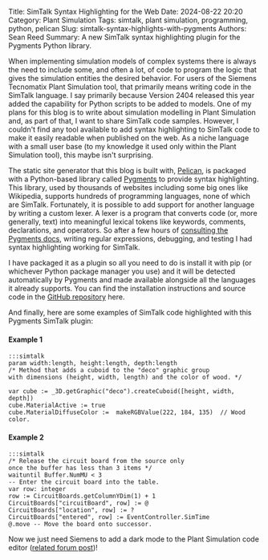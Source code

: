 Title: SimTalk Syntax Highlighting for the Web
Date: 2024-08-22 20:20
Category: Plant Simulation
Tags: simtalk, plant simulation, programming, python, pelican
Slug: simtalk-syntax-highlights-with-pygments
Authors: Sean Reed
Summary: A new SimTalk syntax highlighting plugin for the Pygments Python library.

When implementing simulation models of complex systems there is always the need to include some, and often a lot, of code to program the logic that gives the simulation entities the desired behavior. For users of the Siemens Tecnomatix Plant Simulation tool, that primarily means writing code in the SimTalk language. I say primarily because Version 2404 released this year added the capability for Python scripts to be added to models. One of my plans for this blog is to write about simulation modelling in Plant Simulation and, as part of that, I want to share SimTalk code samples. However, I couldn't find any tool available to add syntax highlighting to SimTalk code to make it easily readable when published on the web. As a niche language with a small user base (to my knowledge it used only within the Plant Simulation tool), this maybe isn't surprising.

The static site generator that this blog is built with, [Pelican](https://getpelican.com/), is packaged with a Python-based library called [Pygments](https://pygments.org/) to provide syntax highlighting. This library, used by thousands of websites including some big ones like Wikipedia, supports hundreds of programming languages, none of which are SimTalk. Fortunately, it is possible to add support for another language by writing a custom lexer. A lexer is a program that converts code (or, more generally, text) into meaningful lexical tokens like keywords, comments, declarations, and operators. So after a few hours of [consulting the Pygments docs](https://pygments.org/docs/lexerdevelopment/), writing regular expressions, debugging, and testing I had syntax highlighting working for SimTalk.

I have packaged it as a plugin so all you need to do is install it with pip (or whichever Python package manager you use) and it will be detected automatically by Pygments and made available alongside all the languages it already supports. You can find the installation instructions and source code in the [GitHub repository](https://github.com/sean-reed/pygments-simtalk/) here.

And finally, here are some examples of SimTalk code highlighted with this Pygments SimTalk plugin:

#### Example 1

    :::simtalk
    param width:length, height:length, depth:length
    /* Method that adds a cuboid to the "deco" graphic group 
    with dimensions (height, width, length) and the color of wood. */

    var cube := _3D.getGraphic("deco").createCuboid([height, width, depth])
    cube.MaterialActive := true
    cube.MaterialDiffuseColor :=  makeRGBValue(222, 184, 135)  // Wood color.

#### Example 2

    :::simtalk
    /* Release the circuit board from the source only
    once the buffer has less than 3 items */
    waituntil Buffer.NumMU < 3
    -- Enter the circuit board into the table.
    var row: integer
    row := CircuitBoards.getColumnYDim(1) + 1
    CircuitBoards["circuitBoard", row] := @
    CircuitBoards["location", row] := ?
    CircuitBoards["entered", row] := EventController.SimTime
    @.move -- Move the board onto successor.

Now we just need Siemens to add a dark mode to the Plant Simulation code editor ([related forum post](https://community.sw.siemens.com/s/question/0D54O00006FL6bgSAD/er-9907151-dark-mode-theme-for-the-simtalk-editor))!